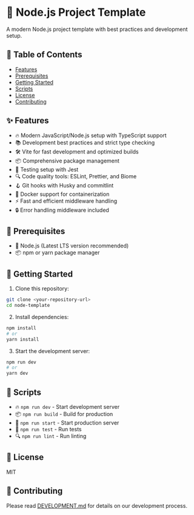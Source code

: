 # 🚀 Node.js Project Template

A modern Node.js project template with best practices and development setup.

## 📑 Table of Contents
- [Features](#features)
- [Prerequisites](#prerequisites)
- [Getting Started](#getting-started)
- [Scripts](#scripts)
- [License](#license)
- [Contributing](#contributing)

## ✨ Features

- 🔥 Modern JavaScript/Node.js setup with TypeScript support
- 📚 Development best practices and strict type checking
- 🛠️ Vite for fast development and optimized builds
- 📦 Comprehensive package management
- 🧪 Testing setup with Jest
- 🔍 Code quality tools: ESLint, Prettier, and Biome
- 🪝 Git hooks with Husky and commitlint
- 🐳 Docker support for containerization
- ⚡ Fast and efficient middleware handling
- 🔒 Error handling middleware included

## 🔧 Prerequisites

- 📌 Node.js (Latest LTS version recommended)
- 📦 npm or yarn package manager

## 🚀 Getting Started

1. Clone this repository:
```bash
git clone <your-repository-url>
cd node-template
```

2. Install dependencies:
```bash
npm install
# or
yarn install
```

3. Start the development server:
```bash
npm run dev
# or
yarn dev
```

## 📜 Scripts

- 🔥 `npm run dev` - Start development server
- 📦 `npm run build` - Build for production
- 🚀 `npm run start` - Start production server
- 🧪 `npm run test` - Run tests
- 🔍 `npm run lint` - Run linting

## 📄 License

MIT

## 👥 Contributing

Please read [DEVELOPMENT.md](DEVELOPMENT.md) for details on our development process.
